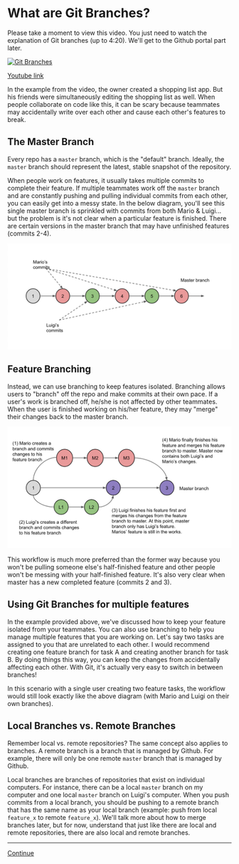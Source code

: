 # What are Git Branches?

Please take a moment to view this video. You just need to watch the explanation of Git branches (up to 4:20). We'll get to the Github portal part later.

[![Git Branches](http://img.youtube.com/vi/iJKIxrJ40ss/0.jpg)](http://www.youtube.com/watch?v=iJKIxrJ40ss "Git Branches")

[Youtube link](http://www.youtube.com/watch?v=iJKIxrJ40ss)

In the example from the video, the owner created a shopping list app. But his friends were simultaneously editing the shopping list as well. When people collaborate on code like this, it can be scary because teammates may accidentally write over each other and cause each other's features to break.

## The Master Branch

Every repo has a `master` branch, which is the "default" branch. Ideally, the `master` branch should represent the latest, stable snapshot of the repository.

When people work on features, it usually takes multiple commits to complete their feature. If multiple teammates work off the `master` branch and are constantly pushing and pulling individual commits from each other, you can easily get into a messy state. In the below diagram, you'll see this single master branch is sprinkled with commits from both Mario & Luigi... but the problem is it's not clear when a particular feature is finished. There are certain versions in the master branch that may have unfinished features (commits 2-4).

![DIAGRAM_NO_BRANCHES](images/diagram_no_branches.png)

## Feature Branching

Instead, we can use branching to keep features isolated. Branching allows users to "branch" off the repo and make commits at their own pace. If a user's work is branched off, he/she is not affected by other teammates. When the user is finished working on his/her feature, they may "merge" their changes back to the master branch.

![DIAGRAM_FEATURE_BRANCHES](images/diagram_feature_branches.png)

This workflow is much more preferred than the former way because you won't be pulling someone else's half-finished feature and other people won't be messing with your half-finished feature. It's also very clear when master has a new completed feature (commits 2 and 3).

## Using Git Branches for multiple features

In the example provided above, we've discussed how to keep your feature isolated from your teammates. You can also use branching to help you manage multiple features that you are working on. Let's say two tasks are assigned to you that are unrelated to each other. I would recommend creating one feature branch for task A and creating another branch for task B. By doing things this way, you can keep the changes from accidentally affecting each other. With Git, it's actually very easy to switch in between branches!

In this scenario with a single user creating two feature tasks, the workflow would still look exactly like the above diagram (with Mario and Luigi on their own branches).

## Local Branches vs. Remote Branches

Remember local vs. remote repositories? The same concept also applies to branches. A remote branch is a branch that is managed by Github. For example, there will only be one remote `master` branch that is managed by Github.

Local branches are branches of repositories that exist on individual computers. For instance, there can be a local `master` branch on my computer and one local `master` branch on Luigi's computer. When you push commits from a local branch, you should be pushing to a remote branch that has the same name as your local branch (example: push from local `feature_x` to remote `feature_x`). We'll talk more about how to merge branches later, but for now, understand that just like there are local and remote repositories, there are also local and remote branches.

---

[Continue](./03_github_portal.md)